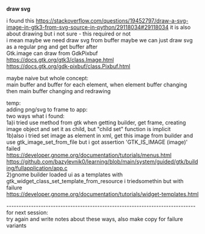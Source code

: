 <b>draw svg</b>

i found this https://stackoverflow.com/questions/19452797/draw-a-svg-image-in-gtk3-from-svg-source-in-python/29118034#29118034 it is also about drawing but i not sure - this required or not<br>
i mean maybe we need draw svg from buffer maybe we can just draw svg as a regular png and get buffer after<br>
Gtk.image can draw from GdkPixbuf<br>
https://docs.gtk.org/gtk3/class.Image.html<br>
https://docs.gtk.org/gdk-pixbuf/class.Pixbuf.html<br>

maybe naive but whole concept:<br>
main buffer and buffer for each element, when element buffer changing then main buffer changing and redrawing<br> 

temp:<br>
adding png/svg to frame to app:<br>
two ways what i found:<br>
1a)i tried use method from gtk when getting builder, get frame, creating image object and set it as child, but "child set" function is implicit<br>
1b)also i tried set image as element in xml, get this image from builder and use gtk_image_set_from_file but i got assertion 'GTK_IS_IMAGE (image)' failed<br>
https://developer.gnome.org/documentation/tutorials/menus.html<br>
https://github.com/bazylevnik0/learning/blob/main/system/guided/gtk/building/fullapplication/app.c<br>
2)gnome builder loaded ui as a templates with gtk_widget_class_set_template_from_resource i triedsomethin but with failure<br>
https://developer.gnome.org/documentation/tutorials/widget-templates.html<br>

-----------------------------------------------------------------------------<br>
for next session:<br>
try again and write notes about these ways, also make copy for failure variants<br>

